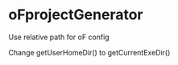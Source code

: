 oFprojectGenerator
==================

Use relative path for oF config

Change getUserHomeDir() to getCurrentExeDir()
